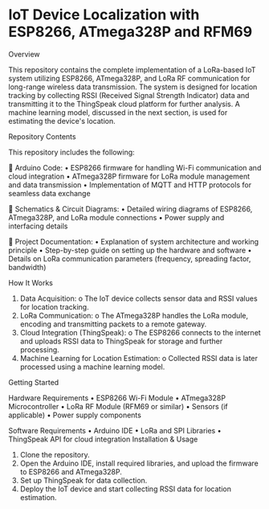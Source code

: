 # IoT Device Localization with ESP8266, ATmega328P and RFM69
Overview

This repository contains the complete implementation of a LoRa-based IoT system utilizing ESP8266, ATmega328P, and LoRa RF communication for long-range wireless data transmission. The system is designed for location tracking by collecting RSSI (Received Signal Strength Indicator) data and transmitting it to the ThingSpeak cloud platform for further analysis. A machine learning model, discussed in the next section, is used for estimating the device's location.

Repository Contents

This repository includes the following:

📌 Arduino Code:
•	ESP8266 firmware for handling Wi-Fi communication and cloud integration
•	ATmega328P firmware for LoRa module management and data transmission
•	Implementation of MQTT and HTTP protocols for seamless data exchange

📌 Schematics & Circuit Diagrams:
•	Detailed wiring diagrams of ESP8266, ATmega328P, and LoRa module connections
•	Power supply and interfacing details

📌 Project Documentation:
•	Explanation of system architecture and working principle
•	Step-by-step guide on setting up the hardware and software
•	Details on LoRa communication parameters (frequency, spreading factor, bandwidth)

How It Works
1.	Data Acquisition:
o	The IoT device collects sensor data and RSSI values for location tracking.
2.	LoRa Communication:
o	The ATmega328P handles the LoRa module, encoding and transmitting packets to a remote gateway.
3.	Cloud Integration (ThingSpeak):
o	The ESP8266 connects to the internet and uploads RSSI data to ThingSpeak for storage and further processing.
4.	Machine Learning for Location Estimation:
o	Collected RSSI data is later processed using a machine learning model.

Getting Started

Hardware Requirements
•	ESP8266 Wi-Fi Module
•	ATmega328P Microcontroller
•	LoRa RF Module (RFM69 or similar)
•	Sensors (if applicable)
•	Power supply components

Software Requirements
•	Arduino IDE
•	LoRa and SPI Libraries
•	ThingSpeak API for cloud integration
Installation & Usage
1.	Clone the repository.
2.	Open the Arduino IDE, install required libraries, and upload the firmware to ESP8266 and ATmega328P.
3.	Set up ThingSpeak for data collection.
4.	Deploy the IoT device and start collecting RSSI data for location estimation.
